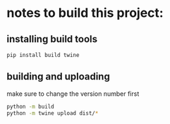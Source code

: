 
# notes to build this project:

## installing build tools

`pip install build twine`

## building and uploading

make sure to change the version number first

``` bash
python -m build
python -m twine upload dist/*
```